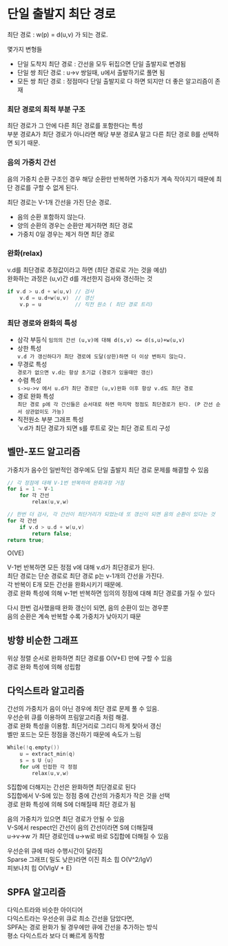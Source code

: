 # 단일 출발지 최단 경로

최단 경로 : w(p) = d(u,v) 가 되는 경로.  

몇가지 변형들  
- 단일 도착지 최단 경로 : 간선을 모두 뒤집으면 단일 출발지로 변경됨
- 단일 쌍 최단 경로 : u->v 쌍일때, u에서 출발하기로 풀면 됨
- 모든 쌍 최단 경로 : 정점마다 단일 출발지로 다 하면 되지만 더 좋은 알고리즘이 존재

### 최단 경로의 최적 부분 구조  
최단 경로가 그 안에 다른 최단 경로를 포함한다는 특성  
부분 경로A가 최단 경로가 아니라면 해당 부분 경로A 말고 다른 최단 경로 B를 선택하면 되기 때문.  

### 음의 가중치 간선  
음의 가중치 순환 구조인 경우 해당 순환만 반복하면 가중치가 계속 작아지기 때문에 최단 경로를 구할 수 없게 된다.  

최단 경로는 V-1개 간선을 가진 단순 경로.  
- 음의 순환 포함하지 않는다.  
- 양의 순환의 경우는 순환만 제거하면 최단 경로  
- 가중치 0일 경우는 제거 하면 최단 경로  
  
### 완화(relax)
v.d를 최단경로 추정값이라고 하면 (최단 경로로 가는 것을 예상)  
완화하는 과정은 (u,v)간 d를 개선한지 검사와 갱신하는 것  
``` c++
if v.d > u.d + w(u,v) // 검사
    v.d = u.d+w(u,v)  // 갱신
    v.p = u           // 직전 원소 ( 최단 경로 트리)
```

### 최단 경로와 완화의 특성  
- 삼각 부등식
`임의의 간선 (u,v)에 대해 d(s,v) <= d(s,u)+w(u,v)`   
- 상한 특성  
`v.d 가 갱신하다가 최단 경로에 도달(상한)하면 더 이상 변하지 않는다.`  
- 무경로 특성  
`경로가 없으면 v.d는 항상 초기값 (경로가 있을때만 갱신)`  
- 수렴 특성  
`s->u->v 에서 u.d가 최단 경로만 (u,v)완화 이후 항상 v.d도 최단 경로`  
- 경로 완화 특성  
`최단 경로 p에 각 간신들은 순서대로 하면 마지막 정점도 최단경로가 된다. (P 간선 순서 상관없이도 가능)`  
- 직전원소 부분 그래프 특성  
`v.d가 최단 경로가 되면 s를 루트로 갖는 최단 경로 트리 구성  

## 벨만-포드 알고리즘

가중치가 음수인 일반적인 경우에도 단일 출발지 최단 경로 문제를 해결할 수 있음  

```c++
// 각 정점에 대해 V-1번 반복하여 완화과정 거침
for i = 1 ~ V-1
	for 각 간선
		relax(u,v,w)

// 한번 더 검사, 각 간선이 최단거리가 되었는데 또 갱신이 되면 음의 순환이 있다는 것
for 각 간선
	if v.d > u.d + w(u,v)
		return false;
return true;
```
O(VE) 

V-1번 반복하면 모든 정점 v에 대해 v.d가 최단경로가 된다.  
최단 경로는 단순 경로로 최단 경로 p는 v-1개의 간선을 가진다.  
각 반복이 E개 모든 간선을 완화시키기 때문에.  
경로 완화 특성에 의해 v-1번 반복하면 임의의 정점에 대해 최단 경로를 가질 수 있다  
  
다시 한번 검사했을때 완화 갱신이 되면, 음의 순환이 있는 경우뿐   
음의 순환은 계속 반복할 수록 가중치가 낮아지기 때문  

## 방향 비순한 그래프

위상 정렬 순서로 완화하면 최단 경로를 O(V+E) 만에 구할 수 있음  
경로 완화 특성에 의해 성립함  

## 다익스트라 알고리즘

간선의 가중치가 음이 아닌 경우에 최단 경로 문제 풀 수 있음.  
우선순위 큐를 이용하여 프림알고리즘 처럼 해결.  
경로 완화 특성을 이용함. 최단거리로 그리디 하게 찾아서 갱신  
벨만 포드는 모든 정점을 갱신하기 때문에 속도가 느림  

```c++
While(!q.empty())
	u = extract_min(q)
	s = s U {u}
	for u에 인접한 각 정점
		relax(u,v,w)
```

S집합에 더해지는 간선은 완화하면 최단경로로 된다  
S집합에서 V-S에 있는 정점 중에 간선의 가중치가 작은 것을 선택  
경로 완화 특성에 의해 S에 더해질때 최단 경로가 됨  
  
음의 가중치가 있으면 최단 경로가 안될 수 있음  
V-S에서 respect인 간선이 음의 간선이라면 S에 더해질때  
u->v->w 가 최단 경로인데 u->w로 바로 S집합에 더해질 수 있음  
  
우선순위 큐에 따라 수행시간이 달라짐  
Sparse 그래프( 밀도 낮은)라면 이진 최소 힙 O(V^2/lgV)  
피보나치 힙 O(VlgV + E)  

## SPFA 알고리즘
  
다익스트라와 비슷한 아이디어  
다익스트라는 우선순위 큐로 최소 간선을 담았다면,  
SPFA는 경로 완화가 될 경우에만 큐에 간선을 추가하는 방식  
평소 다익스트라 보다 더 빠르게 동작함  

